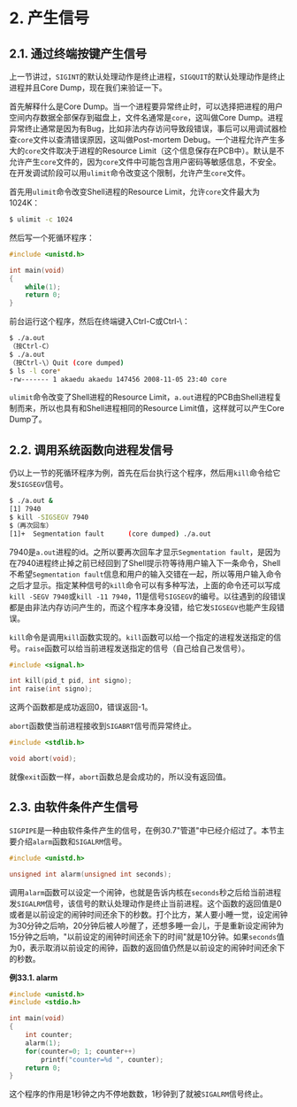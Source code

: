 # 2. 产生信号

## 2.1. 通过终端按键产生信号

上一节讲过，`SIGINT`的默认处理动作是终止进程，`SIGQUIT`的默认处理动作是终止进程并且Core Dump，现在我们来验证一下。

首先解释什么是Core Dump。当一个进程要异常终止时，可以选择把进程的用户空间内存数据全部保存到磁盘上，文件名通常是`core`，这叫做Core Dump。进程异常终止通常是因为有Bug，比如非法内存访问导致段错误，事后可以用调试器检查`core`文件以查清错误原因，这叫做Post-mortem Debug。一个进程允许产生多大的`core`文件取决于进程的Resource Limit（这个信息保存在PCB中）。默认是不允许产生`core`文件的，因为`core`文件中可能包含用户密码等敏感信息，不安全。在开发调试阶段可以用`ulimit`命令改变这个限制，允许产生`core`文件。

首先用`ulimit`命令改变Shell进程的Resource Limit，允许`core`文件最大为1024K：

```bash
$ ulimit -c 1024
```

然后写一个死循环程序：

```c
#include <unistd.h>

int main(void)
{
    while(1);
    return 0;
}
```

前台运行这个程序，然后在终端键入Ctrl-C或Ctrl-\：

```bash
$ ./a.out
（按Ctrl-C）
$ ./a.out
（按Ctrl-\）Quit (core dumped)
$ ls -l core*
-rw------- 1 akaedu akaedu 147456 2008-11-05 23:40 core
```

`ulimit`命令改变了Shell进程的Resource Limit，`a.out`进程的PCB由Shell进程复制而来，所以也具有和Shell进程相同的Resource Limit值，这样就可以产生Core Dump了。

## 2.2. 调用系统函数向进程发信号

仍以上一节的死循环程序为例，首先在后台执行这个程序，然后用`kill`命令给它发`SIGSEGV`信号。

```bash
$ ./a.out &
[1] 7940
$ kill -SIGSEGV 7940
$（再次回车）
[1]+  Segmentation fault      (core dumped) ./a.out
```

7940是`a.out`进程的id。之所以要再次回车才显示`Segmentation fault`，是因为在7940进程终止掉之前已经回到了Shell提示符等待用户输入下一条命令，Shell不希望`Segmentation fault`信息和用户的输入交错在一起，所以等用户输入命令之后才显示。指定某种信号的`kill`命令可以有多种写法，上面的命令还可以写成`kill -SEGV 7940`或`kill -11 7940`，11是信号`SIGSEGV`的编号。以往遇到的段错误都是由非法内存访问产生的，而这个程序本身没错，给它发`SIGSEGV`也能产生段错误。

`kill`命令是调用`kill`函数实现的。`kill`函数可以给一个指定的进程发送指定的信号。`raise`函数可以给当前进程发送指定的信号（自己给自己发信号）。

```c
#include <signal.h>

int kill(pid_t pid, int signo);
int raise(int signo);
```

这两个函数都是成功返回0，错误返回-1。

`abort`函数使当前进程接收到`SIGABRT`信号而异常终止。

```c
#include <stdlib.h>

void abort(void);
```

就像`exit`函数一样，`abort`函数总是会成功的，所以没有返回值。

## 2.3. 由软件条件产生信号

`SIGPIPE`是一种由软件条件产生的信号，在例30.7"管道"中已经介绍过了。本节主要介绍`alarm`函数和`SIGALRM`信号。

```c
#include <unistd.h>

unsigned int alarm(unsigned int seconds);
```

调用`alarm`函数可以设定一个闹钟，也就是告诉内核在`seconds`秒之后给当前进程发`SIGALRM`信号，该信号的默认处理动作是终止当前进程。这个函数的返回值是0或者是以前设定的闹钟时间还余下的秒数。打个比方，某人要小睡一觉，设定闹钟为30分钟之后响，20分钟后被人吵醒了，还想多睡一会儿，于是重新设定闹钟为15分钟之后响，"以前设定的闹钟时间还余下的时间"就是10分钟。如果`seconds`值为0，表示取消以前设定的闹钟，函数的返回值仍然是以前设定的闹钟时间还余下的秒数。

**例33.1. alarm**

```c
#include <unistd.h>
#include <stdio.h>

int main(void)
{
    int counter;
    alarm(1);
    for(counter=0; 1; counter++)
        printf("counter=%d ", counter);
    return 0;
}
```

这个程序的作用是1秒钟之内不停地数数，1秒钟到了就被`SIGALRM`信号终止。 